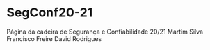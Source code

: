# SegConf20-21
Página da cadeira de Segurança e Confiabilidade 20/21 Martim Silva Francisco Freire David Rodrigues
